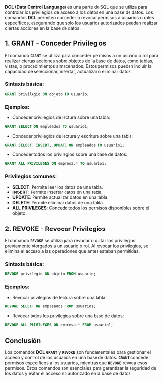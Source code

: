
**DCL (Data Control Language)** es una parte de SQL que se utiliza para controlar los privilegios de acceso a los datos en una base de datos. Los comandos **DCL** permiten conceder o revocar permisos a usuarios o roles específicos, asegurando que solo los usuarios autorizados puedan realizar ciertas acciones en la base de datos.

## **1. GRANT** - Conceder Privilegios

El comando **`GRANT`** se utiliza para conceder permisos a un usuario o rol para realizar ciertas acciones sobre objetos de la base de datos, como tablas, vistas, o procedimientos almacenados. Estos permisos pueden incluir la capacidad de seleccionar, insertar, actualizar o eliminar datos.

### Sintaxis básica:
```sql
GRANT privilegio ON objeto TO usuario;
```

### Ejemplos:
- Conceder privilegios de lectura sobre una tabla:
```sql
GRANT SELECT ON empleados TO usuario1;
```

- Conceder privilegios de lectura y escritura sobre una tabla:
```sql
GRANT SELECT, INSERT, UPDATE ON empleados TO usuario1;
```

- Conceder todos los privilegios sobre una base de datos:
```sql
GRANT ALL PRIVILEGES ON empresa.* TO usuario1;
```

### **Privilegios comunes**:
- **SELECT**: Permite leer los datos de una tabla.
- **INSERT**: Permite insertar datos en una tabla.
- **UPDATE**: Permite actualizar datos en una tabla.
- **DELETE**: Permite eliminar datos de una tabla.
- **ALL PRIVILEGES**: Concede todos los permisos disponibles sobre el objeto.

## **2. REVOKE** - Revocar Privilegios

El comando **`REVOKE`** se utiliza para revocar o quitar los privilegios previamente otorgados a un usuario o rol. Al revocar los privilegios, se elimina el acceso a las operaciones que antes estaban permitidas.

### Sintaxis básica:
```sql
REVOKE privilegio ON objeto FROM usuario;
```

### Ejemplos:
- Revocar privilegios de lectura sobre una tabla:
```sql
REVOKE SELECT ON empleados FROM usuario1;
```

- Revocar todos los privilegios sobre una base de datos:
```sql
REVOKE ALL PRIVILEGES ON empresa.* FROM usuario1;
```

## **Conclusión**

Los comandos **DCL** **`GRANT`** y **`REVOKE`** son fundamentales para gestionar el acceso y control de los usuarios en una base de datos. **`GRANT`** concede permisos específicos a los usuarios, mientras que **`REVOKE`** revoca esos permisos. Estos comandos son esenciales para garantizar la seguridad de los datos y evitar el acceso no autorizado en la base de datos.
